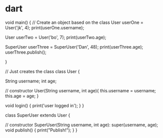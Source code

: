# dart

void main() {
  // Create an object based on the class
  User userOne = User('jk', 4);
  print(userOne.username);
 
  User userTwo = User('bo', 7);
  print(userTwo.age);
  
  SuperUser userThree = SuperUser('Dan', 48);
  print(userThree.age);
  userThree.publish();
  
}

// Just creates the class
class User {
  
  String username;
  int age;
  
  // constructor
  User(String username, int age){
    this.username = username;
    this.age = age;
  }
  
 void login() {
   print('user logged in');
  }
}

class SuperUser extends User {
  
  // constructor
  SuperUser(String username, int age): super(username, age);
  void publish() {
    print("Publish!");
  }
}

